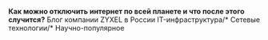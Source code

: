 __Как можно отключить интернет по всей планете и что после этого случится?__
Блог компании ZYXEL в России IT-инфраструктура/* Сетевые технологии/* Научно-популярное
[](https://habrastorage.org/r/w1560/getpro/habr/upload_files/b49/ad0/a57/b49ad0a5742267365cc5337a5dd45e52.jpg)
